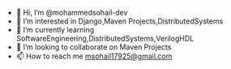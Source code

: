 - 👋 Hi, I’m @mohammedsohail-dev
- 👀 I’m interested in Django,Maven Projects,DistributedSystems
- 🌱 I’m currently learning SoftwareEngineering,DistributedSystems,VerilogHDL
- 💞️ I’m looking to collaborate on Maven Projects
- 📫 How to reach me msohail17925@gmail.com


